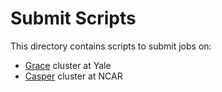 # Submit Scripts

This directory contains scripts to submit jobs on:

* [Grace](https://docs.ycrc.yale.edu/clusters/grace/) cluster at Yale
* [Casper](https://ncar-hpc-docs.readthedocs.io/en/latest/compute-systems/casper/) cluster at NCAR
